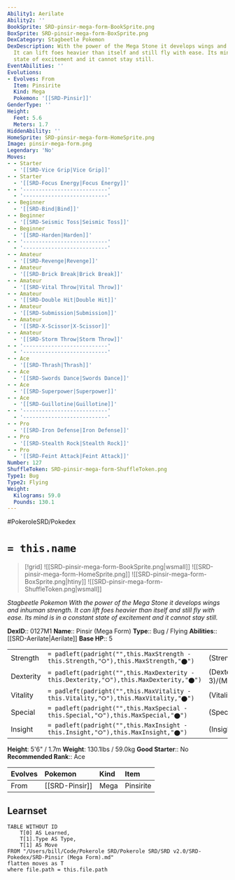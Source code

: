 ```yaml
---
Ability1: Aerilate
Ability2: ''
BookSprite: SRD-pinsir-mega-form-BookSprite.png
BoxSprite: SRD-pinsir-mega-form-BoxSprite.png
DexCategory: Stagbeetle Pokemon
DexDescription: With the power of the Mega Stone it develops wings and inhuman strength.
  It can lift foes heavier than itself and still fly with ease. Its mind is in a constant
  state of excitement and it cannot stay still.
EventAbilities: ''
Evolutions:
- Evolves: From
  Item: Pinsirite
  Kind: Mega
  Pokemon: '[[SRD-Pinsir]]'
GenderType: ''
Height:
  Feet: 5.6
  Meters: 1.7
HiddenAbility: ''
HomeSprite: SRD-pinsir-mega-form-HomeSprite.png
Image: pinsir-mega-form.png
Legendary: 'No'
Moves:
- - Starter
  - '[[SRD-Vice Grip|Vice Grip]]'
- - Starter
  - '[[SRD-Focus Energy|Focus Energy]]'
- - '---------------------------'
  - '---------------------------'
- - Beginner
  - '[[SRD-Bind|Bind]]'
- - Beginner
  - '[[SRD-Seismic Toss|Seismic Toss]]'
- - Beginner
  - '[[SRD-Harden|Harden]]'
- - '---------------------------'
  - '---------------------------'
- - Amateur
  - '[[SRD-Revenge|Revenge]]'
- - Amateur
  - '[[SRD-Brick Break|Brick Break]]'
- - Amateur
  - '[[SRD-Vital Throw|Vital Throw]]'
- - Amateur
  - '[[SRD-Double Hit|Double Hit]]'
- - Amateur
  - '[[SRD-Submission|Submission]]'
- - Amateur
  - '[[SRD-X-Scissor|X-Scissor]]'
- - Amateur
  - '[[SRD-Storm Throw|Storm Throw]]'
- - '---------------------------'
  - '---------------------------'
- - Ace
  - '[[SRD-Thrash|Thrash]]'
- - Ace
  - '[[SRD-Swords Dance|Swords Dance]]'
- - Ace
  - '[[SRD-Superpower|Superpower]]'
- - Ace
  - '[[SRD-Guillotine|Guillotine]]'
- - '---------------------------'
  - '---------------------------'
- - Pro
  - '[[SRD-Iron Defense|Iron Defense]]'
- - Pro
  - '[[SRD-Stealth Rock|Stealth Rock]]'
- - Pro
  - '[[SRD-Feint Attack|Feint Attack]]'
Number: 127
ShuffleToken: SRD-pinsir-mega-form-ShuffleToken.png
Type1: Bug
Type2: Flying
Weight:
  Kilograms: 59.0
  Pounds: 130.1
---
```


#PokeroleSRD/Pokedex

# `= this.name`

> [!grid]
> ![[SRD-pinsir-mega-form-BookSprite.png|wsmall]]
> ![[SRD-pinsir-mega-form-HomeSprite.png]]
> ![[SRD-pinsir-mega-form-BoxSprite.png|htiny]]
> ![[SRD-pinsir-mega-form-ShuffleToken.png|wsmall]]


*Stagbeetle Pokemon*
*With the power of the Mega Stone it develops wings and inhuman strength. It can lift foes heavier than itself and still fly with ease. Its mind is in a constant state of excitement and it cannot stay still.*

**DexID**:: 0127M1
**Name**:: Pinsir (Mega Form)
**Type**:: Bug / Flying
**Abilities**:: [[SRD-Aerilate|Aerilate]]
**Base HP**:: 5

|           |                                                                                        |                                          |
| --------- | -------------------------------------------------------------------------------------- | ---------------------------------------- |
| Strength  | `= padleft(padright("",this.MaxStrength - this.Strength,"⭘"),this.MaxStrength,"⬤")`    | (Strength::4)/(MaxStrength::8)   |
| Dexterity | `= padleft(padright("",this.MaxDexterity - this.Dexterity,"⭘"),this.MaxDexterity,"⬤")` | (Dexterity:: 3)/(MaxDexterity::6) |
| Vitality  | `= padleft(padright("",this.MaxVitality - this.Vitality,"⭘"),this.MaxVitality,"⬤")`    | (Vitality::3)/(MaxVitality::7)   |
| Special   | `= padleft(padright("",this.MaxSpecial - this.Special,"⭘"),this.MaxSpecial,"⬤")`       | (Special::2)/(MaxSpecial::4)     |
| Insight   | `= padleft(padright("",this.MaxInsight - this.Insight,"⭘"),this.MaxInsight,"⬤")`       | (Insight::2)/(MaxInsight::5)     |

**Height**: 5'6" / 1.7m
**Weight**: 130.1lbs / 59.0kg
**Good Starter**:: No
**Recommended Rank**:: Ace

| Evolves   | Pokemon        | Kind   | Item      |
|:----------|:---------------|:-------|:----------|
| From      | [[SRD-Pinsir]] | Mega   | Pinsirite |

## Learnset

```dataview
TABLE WITHOUT ID
    T[0] AS Learned,
    T[1].Type AS Type,
    T[1] AS Move
FROM "/Users/bill/Code/Pokerole SRD/Pokerole SRD/SRD v2.0/SRD-Pokedex/SRD-Pinsir (Mega Form).md"
flatten moves as T
where file.path = this.file.path
```
